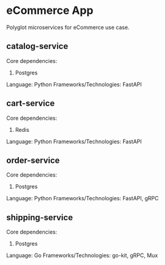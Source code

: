 # eCommerce App

Polyglot microservices for eCommerce use case.

## catalog-service

Core dependencies:
1. Postgres

Language: Python
Frameworks/Technologies: FastAPI

## cart-service

Core dependencies:
1. Redis

Language: Python
Frameworks/Technologies: FastAPI

## order-service

Core dependencies:
1. Postgres

Language: Python
Frameworks/Technologies: FastAPI, gRPC

## shipping-service

Core dependencies:
1. Postgres

Language: Go
Frameworks/Technologies: go-kit, gRPC, Mux